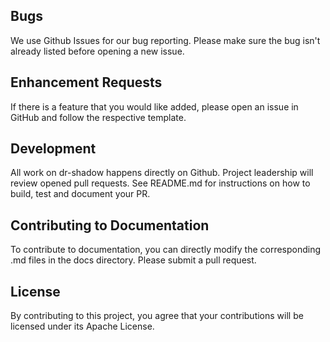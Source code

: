 ## Bugs
We use Github Issues for our bug reporting. Please make sure the bug isn't already listed before 
opening a new issue.

## Enhancement Requests
If there is a feature that you would like added, please open an issue in GitHub and follow the respective
template.

## Development
All work on dr-shadow happens directly on Github. Project leadership will review opened
pull requests. See README.md for instructions on how to build, test and document your PR.

## Contributing to Documentation
To contribute to documentation, you can directly modify the corresponding .md files in the 
docs directory. Please submit a pull request.

## License
By contributing to this project, you agree that your contributions will be licensed 
under its Apache License.
